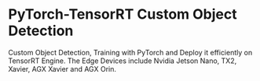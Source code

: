 # PyTorch-TensorRT Custom Object Detection
Custom Object Detection, Training with PyTorch and Deploy it efficiently on TensorRT Engine. The Edge Devices include Nvidia Jetson Nano, TX2, Xavier, AGX Xavier and AGX Orin.
